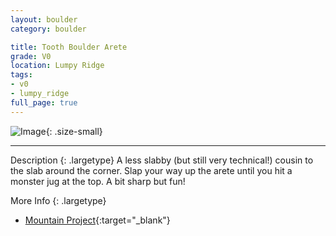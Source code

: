 ```yaml
---
layout: boulder
category: boulder

title: Tooth Boulder Arete
grade: V0
location: Lumpy Ridge
tags:
- v0
- lumpy_ridge
full_page: true
---
```


![Image](https://pub-512d85031b1440409fe8612f837b8235.r2.dev/tooth_arete_lumpy_ridge_v0.jpg){: .size-small}

---


Description
{: .largetype}
A less slabby (but still very technical!) cousin to the slab around the corner. Slap your way up the arete until you hit a monster jug at the top. A bit sharp but fun!

More Info
{: .largetype}
- [Mountain Project](https://www.mountainproject.com/route/105749365/tooth-arete){:target="_blank"}
